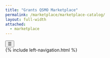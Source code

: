 ```yaml
---
title: "Grants QSMO Marketplace"
permalink: /marketplace/marketplace-catalog/
layout: full-width
attached:
  - marketplace
---
```


<div class="grid-container">
<button class="menu-toggle" onclick="toggleSidebar()">☰</button>
  <div id="esgms-header" class="grid-row">
    {% include left-navigation.html %}
   <!--  <div class="column-left desktop:grid-col-9">
      {% include grantHeader.html %}
      <div class="home-content">
        <h1>Grants QSMO Marketplace Catalog</h1>
        <p>
          HHS manages the Grants QSMO Marketplace Catalog, offering agencies a
          trusted resource to identify validated federal and commercial shared
          services and solutions. These solutions provide high-quality,
          innovative services that support functions and activities across the
          grants lifecycle, aligning with the
          <a href="#" class="blue-link"
            >Federal Integrated Business Framework (FIBF)</a
          >
          for Grants Management (GRM).
        </p>
        <p>
          For agency staff seeking grants IT acquisition tools and resources,
          explore the Grants QSMO Acquisition Gateway - a centralized,
          federal-only platform designed to support your needs (login required).
        </p>
        <a class="button">Acquisition Gateway</a>
        <p>
          Both federal and commercial providers are key contributors to the
          Grants QSMO Marketplace, offering diverse expertise and services.
          Explore below to learn more about each provider and their unique role
          in supporting grants management.
        </p>

        <div class="service-boxes">
          <a class="service-box yellow" href="{{site.baseurl}}/marketplace/federal/" >Federal<br />Shared Services</a>
          <a class="service-box navy" href="{{site.baseurl}}/marketplace/commercial/">Commercial<br />Shared Services</a>
          <a class="service-box cyan" href="{{site.baseurl}}/marketplace/mandatory/">
            Mandatory<br />Federal Solutions <br />& Services
          </a>
        </div>

        <p class="footer-text">
          If the solutions in the Grants QSMO Marketplace Catalog do not meet
          your agency's needs, visit the <a href="#">Resources</a> tab for
          guidance on creating an Investment Action Plan (IAP). However, keep in
          mind that developing an IAP should only be a last resort and avoided
          whenever feasible.
        </p>
      </div>
      {% include grantFooter.html %}
    </div> -->
  </div>
</div>
